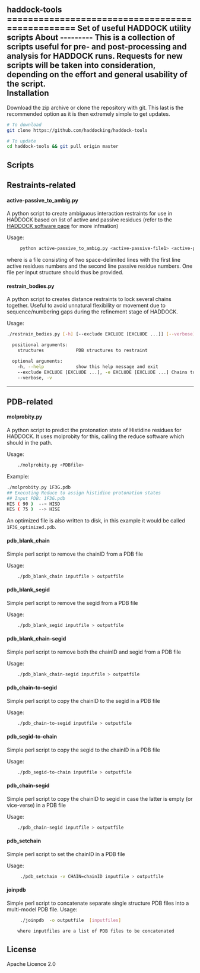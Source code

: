 haddock-tools ================================================ Set of useful HADDOCK utility scripts About --------- This is a collection of scripts useful for pre- and post-processing and analysis for HADDOCK runs.  Requests for new scripts will be taken into consideration, depending on the effort and general usability of the script.  
Installation
------------
Download the zip archive or clone the repository with git. This last is the recommended option as it
is then extremely simple to get updates.

```bash
# To download
git clone https://github.com/haddocking/haddock-tools

# To update
cd haddock-tools && git pull origin master
```

Scripts
------------


## Restraints-related

#### active-passive_to_ambig.py
A python script to create ambiguous interaction restraints for use in HADDOCK based on list of active and passive residues (refer to the [HADDOCK software page](http://www.bonvinlab.org/software/haddock2.2/haddock.html) for more infmation)

Usage:
```bash
     python active-passive_to_ambig.py <active-passive-file1> <active-passive-file2>
```

where <active-passive-file> is a file consisting of two space-delimited lines with
the first line active residues numbers and the second line passive residue numbers. One file per input structure should thus be provided.


#### restrain_bodies.py
A python script to creates distance restraints to lock several chains together. 
Useful to avoid unnatural flexibility or movement due to 
sequence/numbering gaps during the refinement stage of HADDOCK.

Usage:
```bash
./restrain_bodies.py [-h] [--exclude EXCLUDE [EXCLUDE ...]] [--verbose] structures [structures ...]

  positional arguments:
    structures            PDB structures to restraint

  optional arguments:
    -h, --help            show this help message and exit
    --exclude EXCLUDE [EXCLUDE ...], -e EXCLUDE [EXCLUDE ...] Chains to exclude from the calculation
    --verbose, -v
```


------------
## PDB-related

#### molprobity.py
A python script to predict the protonation state of Histidine residues for HADDOCK. It uses molprobity for this, calling the reduce software which should in the path.

Usage:
```bash
    ./molprobity.py <PDBfile>
```

Example:
```bash
./molprobity.py 1F3G.pdb
## Executing Reduce to assign histidine protonation states
## Input PDB: 1F3G.pdb
HIS ( 90 )	-->	HISD
HIS ( 75 )	-->	HISE
```
An optimized file is also written to disk, in this example it would be called ```1F3G_optimized.pdb```. 


#### pdb_blank_chain
Simple perl script to remove the chainID from a PDB file

Usage:
```bash
    ./pdb_blank_chain inputfile > outputfile
```

#### pdb_blank_segid
Simple perl script to remove the segid from a PDB file

Usage:
```bash
    ./pdb_blank_segid inputfile > outputfile
```

#### pdb_blank_chain-segid
Simple perl script to remove both the chainID and segid from a PDB file

Usage:
```bash
    ./pdb_blank_chain-segid inputfile > outputfile
```

#### pdb_chain-to-segid
Simple perl script to copy the chainID to the segid in a PDB file

Usage:
```bash
    ./pdb_chain-to-segid inputfile > outputfile
```

#### pdb_segid-to-chain
Simple perl script to copy the segid to the chainID in a PDB file

Usage:
```bash
    ./pdb_segid-to-chain inputfile > outputfile
```

#### pdb_chain-segid
Simple perl script to copy the chainID to segid in case the latter is empty (or vice-verse) in a PDB file

Usage:
```bash
    ./pdb_chain-segid inputfile > outputfile
```

#### pdb_setchain
Simple perl script to set the chainID in a PDB file

Usage:
```bash
     ./pdb_setchain -v CHAIN=chainID inputfile > outputfile
```

#### joinpdb
Simple perl script to concatenate separate single structure PDB files into a multi-model PDB file.
Usage:
```bash
     ./joinpdb  -o outputfile  [inputfiles]

    where inputfiles are a list of PDB files to be concatenated
```



License
---------

Apache Licence 2.0
